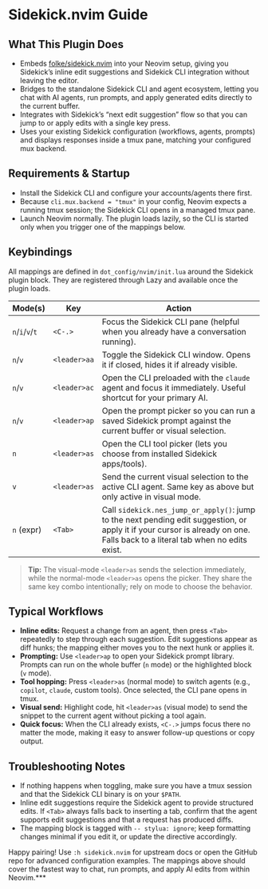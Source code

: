 # Sidekick.nvim Guide

## What This Plugin Does
- Embeds [folke/sidekick.nvim](https://github.com/folke/sidekick.nvim) into your Neovim setup, giving you Sidekick’s inline edit suggestions and Sidekick CLI integration without leaving the editor.
- Bridges to the standalone Sidekick CLI and agent ecosystem, letting you chat with AI agents, run prompts, and apply generated edits directly to the current buffer.
- Integrates with Sidekick’s “next edit suggestion” flow so that you can jump to or apply edits with a single key press.
- Uses your existing Sidekick configuration (workflows, agents, prompts) and displays responses inside a tmux pane, matching your configured mux backend.

## Requirements & Startup
- Install the Sidekick CLI and configure your accounts/agents there first.
- Because `cli.mux.backend = "tmux"` in your config, Neovim expects a running tmux session; the Sidekick CLI opens in a managed tmux pane.
- Launch Neovim normally. The plugin loads lazily, so the CLI is started only when you trigger one of the mappings below.

## Keybindings
All mappings are defined in `dot_config/nvim/init.lua` around the Sidekick plugin block. They are registered through Lazy and available once the plugin loads.

| Mode(s) | Key | Action |
| --- | --- | --- |
| `n`/`i`/`v`/`t` | `<C-.>` | Focus the Sidekick CLI pane (helpful when you already have a conversation running). |
| `n`/`v` | `<leader>aa` | Toggle the Sidekick CLI window. Opens it if closed, hides it if already visible. |
| `n`/`v` | `<leader>ac` | Open the CLI preloaded with the `claude` agent and focus it immediately. Useful shortcut for your primary AI. |
| `n`/`v` | `<leader>ap` | Open the prompt picker so you can run a saved Sidekick prompt against the current buffer or visual selection. |
| `n` | `<leader>as` | Open the CLI tool picker (lets you choose from installed Sidekick apps/tools). |
| `v` | `<leader>as` | Send the current visual selection to the active CLI agent. Same key as above but only active in visual mode. |
| `n` (expr) | `<Tab>` | Call `sidekick.nes_jump_or_apply()`: jump to the next pending edit suggestion, or apply it if your cursor is already on one. Falls back to a literal tab when no edits exist. |

> **Tip:** The visual-mode `<leader>as` sends the selection immediately, while the normal-mode `<leader>as` opens the picker. They share the same key combo intentionally; rely on mode to choose the behavior.

## Typical Workflows
- **Inline edits:** Request a change from an agent, then press `<Tab>` repeatedly to step through each suggestion. Edit suggestions appear as diff hunks; the mapping either moves you to the next hunk or applies it.
- **Prompting:** Use `<leader>ap` to open your Sidekick prompt library. Prompts can run on the whole buffer (`n` mode) or the highlighted block (`v` mode).
- **Tool hopping:** Press `<leader>as` (normal mode) to switch agents (e.g., `copilot`, `claude`, custom tools). Once selected, the CLI pane opens in tmux.
- **Visual send:** Highlight code, hit `<leader>as` (visual mode) to send the snippet to the current agent without picking a tool again.
- **Quick focus:** When the CLI already exists, `<C-.>` jumps focus there no matter the mode, making it easy to answer follow-up questions or copy output.

## Troubleshooting Notes
- If nothing happens when toggling, make sure you have a tmux session and that the Sidekick CLI binary is on your `$PATH`.
- Inline edit suggestions require the Sidekick agent to provide structured edits. If `<Tab>` always falls back to inserting a tab, confirm that the agent supports edit suggestions and that a request has produced diffs.
- The mapping block is tagged with `-- stylua: ignore`; keep formatting changes minimal if you edit it, or update the directive accordingly.

Happy pairing! Use `:h sidekick.nvim` for upstream docs or open the GitHub repo for advanced configuration examples. The mappings above should cover the fastest way to chat, run prompts, and apply AI edits from within Neovim.***
